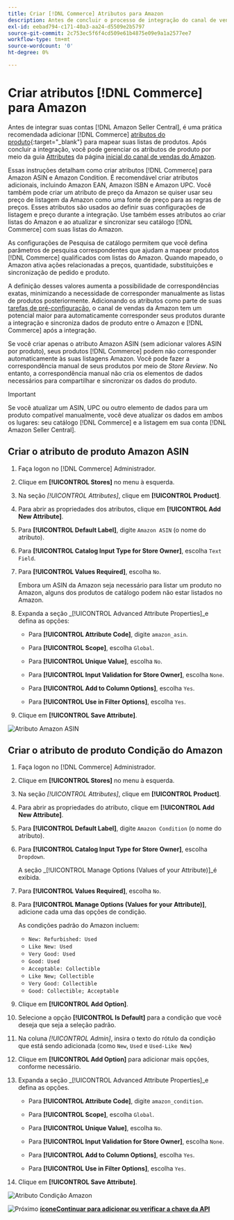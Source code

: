 ```yaml
---
title: Criar [!DNL Commerce] Atributos para Amazon
description: Antes de concluir o processo de integração do canal de vendas da Amazon, verifique se você tem os [!UICONTROL Commerce] atributos de produto necessários.
exl-id: eebad794-c171-40a3-aa24-d5509e2b5797
source-git-commit: 2c753ec5f6f4cd509e61b4875e09e9a1a2577ee7
workflow-type: tm+mt
source-wordcount: '0'
ht-degree: 0%

---
```


# Criar atributos [!DNL Commerce] para Amazon

Antes de integrar suas contas [!DNL Amazon Seller Central], é uma prática recomendada adicionar [!DNL Commerce] [atributos do produto](https://docs.magento.com/user-guide/stores/attributes-product.html){:target=&quot;_blank&quot;} para mapear suas listas de produtos. Após concluir a integração, você pode gerenciar os atributos de produto por meio da guia [Attributes](./managing-attributes.md) da página [inicial do canal de vendas do Amazon](./amazon-sales-channel-home.md).

Essas instruções detalham como criar atributos [!DNL Commerce] para Amazon ASIN e Amazon Condition. É recomendável criar atributos adicionais, incluindo Amazon EAN, Amazon ISBN e Amazon UPC. Você também pode criar um atributo de preço da Amazon se quiser usar seu preço de listagem da Amazon como uma fonte de preço para as regras de preços. Esses atributos são usados ao definir suas configurações de listagem e preço durante a integração. Use também esses atributos ao criar listas do Amazon e ao atualizar e sincronizar seu catálogo [!DNL Commerce] com suas listas do Amazon.

As configurações de Pesquisa de catálogo permitem que você defina parâmetros de pesquisa correspondentes que ajudam a mapear produtos [!DNL Commerce] qualificados com listas do Amazon. Quando mapeado, o Amazon ativa ações relacionadas a preços, quantidade, substituições e sincronização de pedido e produto.

A definição desses valores aumenta a possibilidade de correspondências exatas, minimizando a necessidade de corresponder manualmente as listas de produtos posteriormente. Adicionando os atributos como parte de suas [tarefas de pré-configuração](./amazon-pre-setup-tasks.md), o canal de vendas da Amazon tem um potencial maior para automaticamente corresponder seus produtos durante a integração e sincroniza dados de produto entre o Amazon e [!DNL Commerce] após a integração.

Se você criar apenas o atributo Amazon ASIN (sem adicionar valores ASIN por produto), seus produtos [!DNL Commerce] podem não corresponder automaticamente às suas listagens Amazon. Você pode fazer a correspondência manual de seus produtos por meio de _Store Review_. No entanto, a correspondência manual não cria os elementos de dados necessários para compartilhar e sincronizar os dados do produto.

>[!IMPORTANT]
>
>Se você atualizar um ASIN, UPC ou outro elemento de dados para um produto compatível manualmente, você deve atualizar os dados em ambos os lugares: seu catálogo [!DNL Commerce] e a listagem em sua conta [!DNL Amazon Seller Central].

## Criar o atributo de produto Amazon ASIN

1. Faça logon no [!DNL Commerce] Administrador.

1. Clique em **[!UICONTROL Stores]** no menu à esquerda.

1. Na seção _[!UICONTROL Attributes]_, clique em **[!UICONTROL Product]**.

1. Para abrir as propriedades dos atributos, clique em **[!UICONTROL Add New Attribute]**.

1. Para **[!UICONTROL Default Label]**, digite `Amazon ASIN` (o nome do atributo).

1. Para **[!UICONTROL Catalog Input Type for Store Owner]**, escolha `Text Field`.

1. Para **[!UICONTROL Values Required]**, escolha `No`.

   Embora um ASIN da Amazon seja necessário para listar um produto no Amazon, alguns dos produtos de catálogo podem não estar listados no Amazon.

1. Expanda a seção _[!UICONTROL Advanced Attribute Properties]_e defina as opções:

   - Para **[!UICONTROL Attribute Code]**, digite `amazon_asin`.

   - Para **[!UICONTROL Scope]**, escolha `Global`.

   - Para **[!UICONTROL Unique Value]**, escolha `No`.

   - Para **[!UICONTROL Input Validation for Store Owner]**, escolha `None`.

   - Para **[!UICONTROL Add to Column Options]**, escolha `Yes`.

   - Para **[!UICONTROL Use in Filter Options]**, escolha `Yes`.

1. Clique em **[!UICONTROL Save Attribute]**.

![Atributo Amazon ASIN](assets/creating-asin-attribute.png)

## Criar o atributo de produto Condição do Amazon

1. Faça logon no [!DNL Commerce] Administrador.

1. Clique em **[!UICONTROL Stores]** no menu à esquerda.

1. Na seção _[!UICONTROL Attributes]_, clique em **[!UICONTROL Product]**.

1. Para abrir as propriedades do atributo, clique em **[!UICONTROL Add New Attribute]**.

1. Para **[!UICONTROL Default Label]**, digite `Amazon Condition` (o nome do atributo).

1. Para **[!UICONTROL Catalog Input Type for Store Owner]**, escolha `Dropdown`.

   A seção _[!UICONTROL Manage Options (Values of your Attribute)]_é exibida.

1. Para **[!UICONTROL Values Required]**, escolha `No`.

1. Para **[!UICONTROL Manage Options (Values for your Attribute)]**, adicione cada uma das opções de condição.

   As condições padrão do Amazon incluem:

   - `New: Refurbished: Used`
   - `Like New: Used`
   - `Very Good: Used`
   - `Good: Used`
   - `Acceptable: Collectible`
   - `Like New; Collectible`
   - `Very Good: Collectible`
   - `Good: Collectible; Acceptable`

1. Clique em **[!UICONTROL Add Option]**.

1. Selecione a opção **[!UICONTROL Is Default]** para a condição que você deseja que seja a seleção padrão.

1. Na coluna _[!UICONTROL Admin]_, insira o texto do rótulo da condição que está sendo adicionada (como `New`, `Used` e `Used-Like New`)

1. Clique em **[!UICONTROL Add Option]** para adicionar mais opções, conforme necessário.

1. Expanda a seção _[!UICONTROL Advanced Attribute Properties]_e defina as opções.

   - Para **[!UICONTROL Attribute Code]**, digite `amazon_condition`.

   - Para **[!UICONTROL Scope]**, escolha `Global`.

   - Para **[!UICONTROL Unique Value]**, escolha `No`.

   - Para **[!UICONTROL Input Validation for Store Owner]**, escolha `None`.

   - Para **[!UICONTROL Add to Column Options]**, escolha `Yes`.

   - Para **[!UICONTROL Use in Filter Options]**, escolha `Yes`.

1. Clique em **[!UICONTROL Save Attribute]**.

![Atributo Condição Amazon](assets/creating-amazon-condition-attribute.png)

![Próximo ](assets/btn-next.png) [**íconeContinuar para adicionar ou verificar a chave da API**](./amazon-verify-api-key.md)
